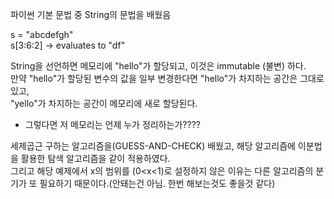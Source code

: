 파이썬 기본 문법 중 String의 문법을 배웠음   
   
s = "abcdefgh"   
s[3:6:2] -> evaluates to "df"   
   
String을 선언하면 메모리에 "hello"가 할당되고, 이것은 immutable (불변) 하다.   
만약 "hello"가 할당된 변수의 값을 일부 변경한다면 "hello"가 차지하는 공간은 그대로 있고,   
"yello"가 차지하는 공간이 메모리에 새로 할당된다.    
* 그렇다면 저 메모리는 언제 누가 정리하는가????   
   
세제곱근 구하는 알고리즘을(GUESS-AND-CHECK) 배웠고, 해당 알고리즘에 이분법을 활용한 탐색 알고리즘을 같이 적용하였다.     
그리고 해당 예제에서 x의 범위를 (0<x<1)로 설정하지 않은 이유는 다른 알고리즘의 분기가 또 필요하기 때문이다.(안돼는건 아님. 한번 해보는것도 좋을것 같다)   
   
